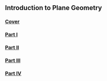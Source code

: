 ## Introduction to Plane Geometry
### [Cover](https://rozen-f.github.io/Cover.pdf)
<!-- ### [Content](https://rozen-f.github.io/Content.pdf) -->
### [Part I](https://rozen-f.github.io/Part%20I.pdf)
### [Part II](https://rozen-f.github.io/Part%20II.pdf)
### [Part III](https://rozen-f.github.io/Part%20III.pdf)
### [Part IV](https://rozen-f.github.io/Part%20IV.pdf)
